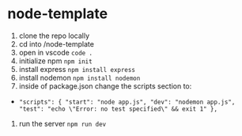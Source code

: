 # node-template

1. clone the repo locally
1. cd into /node-template
1. open in vscode      ```code .```
1. initialize npm      ```npm init```
1. install express     ```npm install express```
1. install nodemon     ```npm install nodemon```
1. inside of package.json change the scripts section to:

* `"scripts": {
    "start": "node app.js",
    "dev": "nodemon app.js",
    "test": "echo \"Error: no test specified\" && exit 1"
},`

1. run the server      ```npm run dev```
